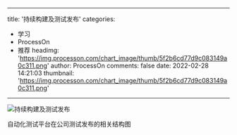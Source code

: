 
---
title: '持续构建及测试发布'
categories: 
 - 学习
 - ProcessOn
 - 推荐
headimg: 'https://img.processon.com/chart_image/thumb/5f2b6cd77d9c083149a0c311.png'
author: ProcessOn
comments: false
date: 2022-02-28 14:21:03
thumbnail: 'https://img.processon.com/chart_image/thumb/5f2b6cd77d9c083149a0c311.png'
---

<div>   
<img class="thumb" alt="持续构建及测试发布" src="https://img.processon.com/chart_image/thumb/5f2b6cd77d9c083149a0c311.png" referrerpolicy="no-referrer">
<p>自动化测试平台在公司测试发布的相关结构图</p>  
</div>
            